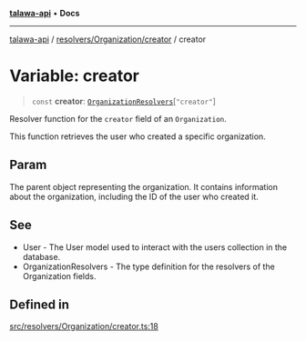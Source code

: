 [**talawa-api**](../../../../README.md) • **Docs**

***

[talawa-api](../../../../modules.md) / [resolvers/Organization/creator](../README.md) / creator

# Variable: creator

> `const` **creator**: [`OrganizationResolvers`](../../../../types/generatedGraphQLTypes/type-aliases/OrganizationResolvers.md)\[`"creator"`\]

Resolver function for the `creator` field of an `Organization`.

This function retrieves the user who created a specific organization.

## Param

The parent object representing the organization. It contains information about the organization, including the ID of the user who created it.

## See

 - User - The User model used to interact with the users collection in the database.
 - OrganizationResolvers - The type definition for the resolvers of the Organization fields.

## Defined in

[src/resolvers/Organization/creator.ts:18](https://github.com/PalisadoesFoundation/talawa-api/blob/fe65d855b3d1e3e4af621340e7e8bfa0325634c1/src/resolvers/Organization/creator.ts#L18)
